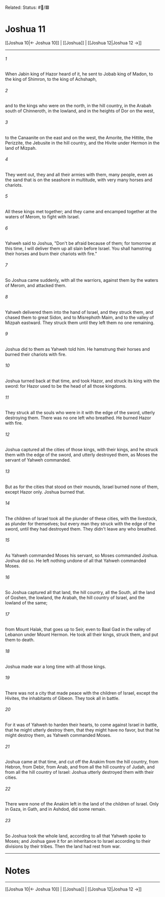 Related:
Status: #📖/🟥
# Joshua 11

[[Joshua 10|← Joshua 10]] | [[Joshua]] | [[Joshua 12|Joshua 12 →]]
***



###### 1 
When Jabin king of Hazor heard of it, he sent to Jobab king of Madon, to the king of Shimron, to the king of Achshaph, 

###### 2 
and to the kings who were on the north, in the hill country, in the Arabah south of Chinneroth, in the lowland, and in the heights of Dor on the west, 

###### 3 
to the Canaanite on the east and on the west, the Amorite, the Hittite, the Perizzite, the Jebusite in the hill country, and the Hivite under Hermon in the land of Mizpah. 

###### 4 
They went out, they and all their armies with them, many people, even as the sand that is on the seashore in multitude, with very many horses and chariots. 

###### 5 
All these kings met together; and they came and encamped together at the waters of Merom, to fight with Israel. 

###### 6 
Yahweh said to Joshua, "Don't be afraid because of them; for tomorrow at this time, I will deliver them up all slain before Israel. You shall hamstring their horses and burn their chariots with fire." 

###### 7 
So Joshua came suddenly, with all the warriors, against them by the waters of Merom, and attacked them. 

###### 8 
Yahweh delivered them into the hand of Israel, and they struck them, and chased them to great Sidon, and to Misrephoth Maim, and to the valley of Mizpah eastward. They struck them until they left them no one remaining. 

###### 9 
Joshua did to them as Yahweh told him. He hamstrung their horses and burned their chariots with fire. 

###### 10 
Joshua turned back at that time, and took Hazor, and struck its king with the sword: for Hazor used to be the head of all those kingdoms. 

###### 11 
They struck all the souls who were in it with the edge of the sword, utterly destroying them. There was no one left who breathed. He burned Hazor with fire. 

###### 12 
Joshua captured all the cities of those kings, with their kings, and he struck them with the edge of the sword, and utterly destroyed them, as Moses the servant of Yahweh commanded. 

###### 13 
But as for the cities that stood on their mounds, Israel burned none of them, except Hazor only. Joshua burned that. 

###### 14 
The children of Israel took all the plunder of these cities, with the livestock, as plunder for themselves; but every man they struck with the edge of the sword, until they had destroyed them. They didn't leave any who breathed. 

###### 15 
As Yahweh commanded Moses his servant, so Moses commanded Joshua. Joshua did so. He left nothing undone of all that Yahweh commanded Moses. 

###### 16 
So Joshua captured all that land, the hill country, all the South, all the land of Goshen, the lowland, the Arabah, the hill country of Israel, and the lowland of the same; 

###### 17 
from Mount Halak, that goes up to Seir, even to Baal Gad in the valley of Lebanon under Mount Hermon. He took all their kings, struck them, and put them to death. 

###### 18 
Joshua made war a long time with all those kings. 

###### 19 
There was not a city that made peace with the children of Israel, except the Hivites, the inhabitants of Gibeon. They took all in battle. 

###### 20 
For it was of Yahweh to harden their hearts, to come against Israel in battle, that he might utterly destroy them, that they might have no favor, but that he might destroy them, as Yahweh commanded Moses. 

###### 21 
Joshua came at that time, and cut off the Anakim from the hill country, from Hebron, from Debir, from Anab, and from all the hill country of Judah, and from all the hill country of Israel: Joshua utterly destroyed them with their cities. 

###### 22 
There were none of the Anakim left in the land of the children of Israel. Only in Gaza, in Gath, and in Ashdod, did some remain. 

###### 23 
So Joshua took the whole land, according to all that Yahweh spoke to Moses; and Joshua gave it for an inheritance to Israel according to their divisions by their tribes. Then the land had rest from war.

---
# Notes


***
[[Joshua 10|← Joshua 10]] | [[Joshua]] | [[Joshua 12|Joshua 12 →]]
